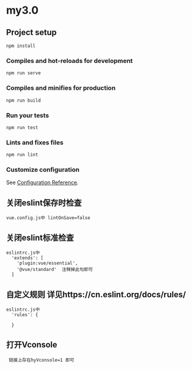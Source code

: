 # my3.0

## Project setup
```
npm install
```

### Compiles and hot-reloads for development
```
npm run serve
```

### Compiles and minifies for production
```
npm run build
```

### Run your tests
```
npm run test
```

### Lints and fixes files
```
npm run lint
```

### Customize configuration
See [Configuration Reference](https://cli.vuejs.org/config/).


## 关闭eslint保存时检查
```
vue.config.js中 lintOnSave=false
```

## 关闭eslint标准检查
```
eslintrc.js中 
  'extends': [
    'plugin:vue/essential',
    '@vue/standard'  注释掉此句即可
  ]
```

## 自定义规则  详见https://cn.eslint.org/docs/rules/  
```
eslintrc.js中 
  'rules': {
      
  }
```

## 打开Vconsole 
```
 链接上存在hyVconsole=1 即可  
```



